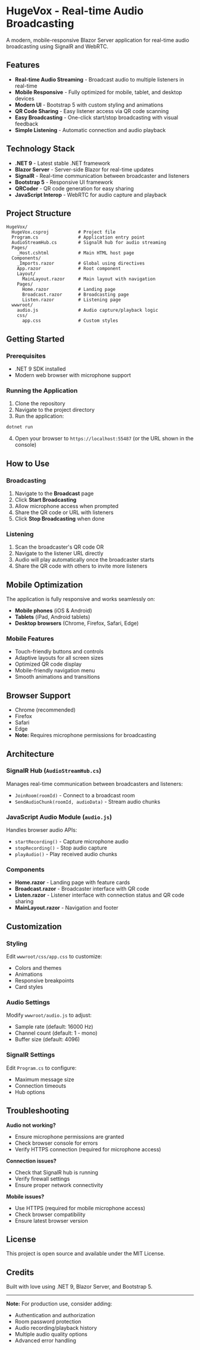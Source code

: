 # HugeVox - Real-time Audio Broadcasting

A modern, mobile-responsive Blazor Server application for real-time audio broadcasting using SignalR and WebRTC.

## Features

- **Real-time Audio Streaming** - Broadcast audio to multiple listeners in real-time  
- **Mobile Responsive** - Fully optimized for mobile, tablet, and desktop devices  
- **Modern UI** - Bootstrap 5 with custom styling and animations  
- **QR Code Sharing** - Easy listener access via QR code scanning  
- **Easy Broadcasting** - One-click start/stop broadcasting with visual feedback  
- **Simple Listening** - Automatic connection and audio playback  

## Technology Stack

- **.NET 9** - Latest stable .NET framework
- **Blazor Server** - Server-side Blazor for real-time updates
- **SignalR** - Real-time communication between broadcaster and listeners
- **Bootstrap 5** - Responsive UI framework
- **QRCoder** - QR code generation for easy sharing
- **JavaScript Interop** - WebRTC for audio capture and playback

## Project Structure

```
HugeVox/
  HugeVox.csproj           # Project file
  Program.cs               # Application entry point
  AudioStreamHub.cs        # SignalR hub for audio streaming
  Pages/
    _Host.cshtml           # Main HTML host page
  Components/
    _Imports.razor         # Global using directives
    App.razor              # Root component
    Layout/
      MainLayout.razor     # Main layout with navigation
    Pages/
      Home.razor           # Landing page
      Broadcast.razor      # Broadcasting page
      Listen.razor         # Listening page
  wwwroot/
    audio.js               # Audio capture/playback logic
    css/
      app.css              # Custom styles
```

## Getting Started

### Prerequisites

- .NET 9 SDK installed
- Modern web browser with microphone support

### Running the Application

1. Clone the repository
2. Navigate to the project directory
3. Run the application:

```bash
dotnet run
```

4. Open your browser to `https://localhost:55487` (or the URL shown in the console)

## How to Use

### Broadcasting

1. Navigate to the **Broadcast** page
2. Click **Start Broadcasting**
3. Allow microphone access when prompted
4. Share the QR code or URL with listeners
5. Click **Stop Broadcasting** when done

### Listening

1. Scan the broadcaster's QR code OR
2. Navigate to the listener URL directly
3. Audio will play automatically once the broadcaster starts
4. Share the QR code with others to invite more listeners

## Mobile Optimization

The application is fully responsive and works seamlessly on:

- **Mobile phones** (iOS & Android)
- **Tablets** (iPad, Android tablets)
- **Desktop browsers** (Chrome, Firefox, Safari, Edge)

### Mobile Features

- Touch-friendly buttons and controls
- Adaptive layouts for all screen sizes
- Optimized QR code display
- Mobile-friendly navigation menu
- Smooth animations and transitions

## Browser Support

- Chrome (recommended)
- Firefox
- Safari
- Edge
- **Note:** Requires microphone permissions for broadcasting

## Architecture

### SignalR Hub (`AudioStreamHub.cs`)

Manages real-time communication between broadcasters and listeners:
- `JoinRoom(roomId)` - Connect to a broadcast room
- `SendAudioChunk(roomId, audioData)` - Stream audio chunks

### JavaScript Audio Module (`audio.js`)

Handles browser audio APIs:
- `startRecording()` - Capture microphone audio
- `stopRecording()` - Stop audio capture
- `playAudio()` - Play received audio chunks

### Components

- **Home.razor** - Landing page with feature cards
- **Broadcast.razor** - Broadcaster interface with QR code
- **Listen.razor** - Listener interface with connection status and QR code sharing
- **MainLayout.razor** - Navigation and footer

## Customization

### Styling

Edit `wwwroot/css/app.css` to customize:
- Colors and themes
- Animations
- Responsive breakpoints
- Card styles

### Audio Settings

Modify `wwwroot/audio.js` to adjust:
- Sample rate (default: 16000 Hz)
- Channel count (default: 1 - mono)
- Buffer size (default: 4096)

### SignalR Settings

Edit `Program.cs` to configure:
- Maximum message size
- Connection timeouts
- Hub options

## Troubleshooting

**Audio not working?**
- Ensure microphone permissions are granted
- Check browser console for errors
- Verify HTTPS connection (required for microphone access)

**Connection issues?**
- Check that SignalR hub is running
- Verify firewall settings
- Ensure proper network connectivity

**Mobile issues?**
- Use HTTPS (required for mobile microphone access)
- Check browser compatibility
- Ensure latest browser version

## License

This project is open source and available under the MIT License.

## Credits

Built with love using .NET 9, Blazor Server, and Bootstrap 5.

---

**Note:** For production use, consider adding:
- Authentication and authorization
- Room password protection
- Audio recording/playback history
- Multiple audio quality options
- Advanced error handling
